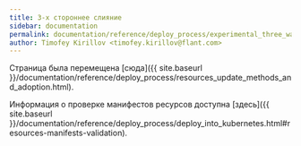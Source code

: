 ```yaml
---
title: 3-х стороннее слияние
sidebar: documentation
permalink: documentation/reference/deploy_process/experimental_three_way_merge.html
author: Timofey Kirillov <timofey.kirillov@flant.com>
---
```


Страница была перемещена [сюда]({{ site.baseurl }}/documentation/reference/deploy_process/resources_update_methods_and_adoption.html).

Информация о проверке манифестов ресурсов доступна [здесь]({{ site.baseurl }}/documentation/reference/deploy_process/deploy_into_kubernetes.html#resources-manifests-validation).
